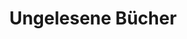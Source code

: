 ---
title: "Ungelesene Bücher"
weight: 5
enableScrollToTop: true
outputs:
  - html
  - rss
  - json
---